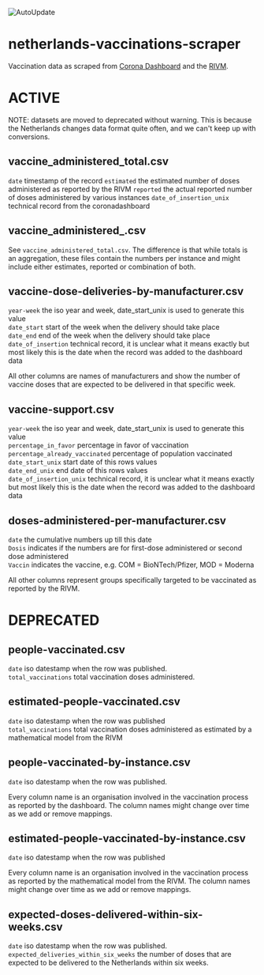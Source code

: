 ![AutoUpdate](https://github.com/Sikerdebaard/netherlands-vaccinations-scraper/workflows/AutoUpdate/badge.svg)


# netherlands-vaccinations-scraper
Vaccination data as scraped from [Corona Dashboard](https://coronadashboard.rijksoverheid.nl/landelijk/vaccinaties) and the [RIVM](https://www.rivm.nl/covid-19-vaccinatie/cijfers-vaccinatieprogramma).  

# ACTIVE
NOTE: datasets are moved to deprecated without warning. This is because the Netherlands changes data format quite often, and we can't keep up with conversions.

## vaccine_administered_total.csv
`date` timestamp of the record
`estimated` the estimated number of doses administered as reported by the RIVM
`reported` the actual reported number of doses administered by various instances
`date_of_insertion_unix` technical record from the coronadashboard

## vaccine_administered_<instance>.csv
See `vaccine_administered_total.csv`. The difference is that while totals is an aggregation, these files contain the numbers per instance and might include either estimates, reported or combination of both.

## vaccine-dose-deliveries-by-manufacturer.csv 
`year-week` the iso year and week, date_start_unix is used to generate this value  
`date_start` start of the week when the delivery should take place  
`date_end` end of the week when the delivery should take place  
`date_of_insertion` technical record, it is unclear what it means exactly but most likely this is the date when the record was added to the dashboard data  

All other columns are names of manufacturers and show the number of vaccine doses that are expected to be delivered in that specific week.



## vaccine-support.csv 
`year-week` the iso year and week, date_start_unix is used to generate this value  
`percentage_in_favor` percentage in favor of vaccination  
`percentage_already_vaccinated` percentage of population vaccinated  
`date_start_unix` start date of this rows values  
`date_end_unix` end date of this rows values    
`date_of_insertion_unix` technical record, it is unclear what it means exactly but most likely this is the date when the record was added to the dashboard data  


## doses-administered-per-manufacturer.csv
`date` the cumulative numbers up till this date  
`Dosis` indicates if the numbers are for first-dose administered or second dose administered  
`Vaccin` indicates the vaccine, e.g. COM = BioNTech/Pfizer, MOD = Moderna  

All other columns represent groups specifically targeted to be vaccinated as reported by the RIVM.  

# DEPRECATED
## people-vaccinated.csv
`date` iso datestamp when the row was published.  
`total_vaccinations` total vaccination doses administered.

## estimated-people-vaccinated.csv
`date` iso datestamp when the row was published  
`total_vaccinations` total vaccination doses administered as estimated by a mathematical model from the RIVM  

## people-vaccinated-by-instance.csv
`date` iso datestamp when the row was published.  

Every column name is an organisation involved in the vaccination process as reported by the dashboard. The column names might change over time as we add or remove mappings.  

## estimated-people-vaccinated-by-instance.csv
`date` iso datestamp when the row was published  

Every column name is an organisation involved in the vaccination process as reported by the mathematical model from the RIVM. The column names might change over time as we add or remove mappings.  

## expected-doses-delivered-within-six-weeks.csv
`date` iso datestamp when the row was published.  
`expected_deliveries_within_six_weeks` the number of doses that are expected to be delivered to the Netherlands within six weeks.

